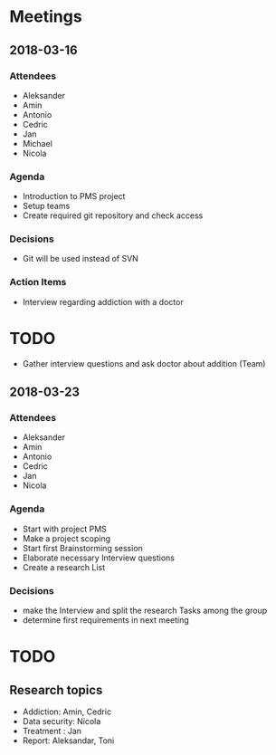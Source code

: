 
# Meetings

## 2018-03-16

### Attendees

* Aleksander
* Amin
* Antonio
* Cedric
* Jan
* Michael
* Nicola

### Agenda

* Introduction to PMS project
* Setup teams
* Create required git repository and check access

### Decisions

* Git will be used instead of SVN

### Action Items

* Interview regarding addiction with a doctor

# TODO

* Gather interview questions and ask doctor about addition (Team)



## 2018-03-23

### Attendees

* Aleksander
* Amin
* Antonio
* Cedric
* Jan
* Nicola

### Agenda

* Start with project PMS
* Make a project scoping 
* Start first Brainstorming session
* Elaborate necessary Interview questions
* Create a research List

### Decisions

* make the Interview and split the research Tasks among the group 
* determine first requirements in next meeting

# TODO

## Research topics
* Addiction: Amin, Cedric
* Data security: Nicola
* Treatment : Jan
* Report: Aleksandar, Toni
